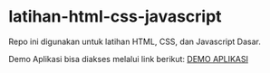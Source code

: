 # latihan-html-css-javascript

Repo ini digunakan untuk latihan HTML, CSS, dan Javascript Dasar.

Demo Aplikasi bisa diakses melalui link berikut: [DEMO APLIKASI](https://refalfalah.github.io/coba/)

